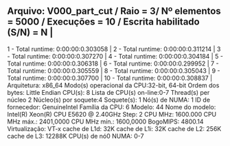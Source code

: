 Arquivo: V000_part_cut / Raio = 3/ Nº elementos = 5000 / Execuções = 10 / Escrita habilitado (S/N) = N |
-----------------------------------------------------------------------------------
 1 - Total runtime: 0:00:00:0.303058 |
 2 - Total runtime: 0:00:00:0.311214 |
 3 - Total runtime: 0:00:00:0.307270 |
 4 - Total runtime: 0:00:00:0.304184 |
 5 - Total runtime: 0:00:00:0.306318 |
 6 - Total runtime: 0:00:00:0.299952 |
 7 - Total runtime: 0:00:00:0.305559 |
 8 - Total runtime: 0:00:00:0.305043 |
 9 - Total runtime: 0:00:00:0.307700 |
 10 - Total runtime: 0:00:00:0.308837 |
Arquitetura:           x86_64
Modo(s) operacional da CPU:32-bit, 64-bit
Ordem dos bytes:       Little Endian
CPU(s):                8
Lista de CPU(s) on-line:0-7
Thread(s) per núcleo  2
Núcleo(s) por soquete:4
Soquete(s):            1
Nó(s) de NUMA:        1
ID de fornecedor:      GenuineIntel
Família da CPU:       6
Modelo:                44
Nome do modelo:        Intel(R) Xeon(R) CPU           E5620  @ 2.40GHz
Step:                  2
CPU MHz:               1600.000
CPU MHz máx.:         2401,0000
CPU MHz mín.:         1600,0000
BogoMIPS:              4800.14
Virtualização:       VT-x
cache de L1d:          32K
cache de L1i:          32K
cache de L2:           256K
cache de L3:           12288K
CPU(s) de nó0 NUMA:   0-7
